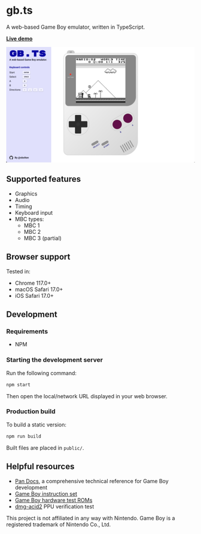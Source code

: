 # gb.ts

A web-based Game Boy emulator, written in TypeScript.

**[Live demo](https://oliverbolton.com/gb.ts/)**

![Screenshot](screenshot.png)

## Supported features

- Graphics
- Audio
- Timing
- Keyboard input
- MBC types:
  - MBC 1
  - MBC 2
  - MBC 3 (partial)

## Browser support

Tested in:

- Chrome 117.0+
- macOS Safari 17.0+
- iOS Safari 17.0+

## Development

### Requirements

- NPM

### Starting the development server

Run the following command:

```sh
npm start
```

Then open the local/network URL displayed in your web browser.

### Production build

To build a static version:

```sh
npm run build
```

Built files are placed in `public/`.

## Helpful resources

- [Pan Docs](https://gbdev.io/pandocs/), a comprehensive technical reference for Game Boy development
- [Game Boy instruction set](https://gbdev.io/gb-opcodes/optables/)
- [Game Boy hardware test ROMs](https://github.com/retrio/gb-test-roms)
- [dmg-acid2](https://github.com/mattcurrie/dmg-acid2) PPU verification test

This project is not affiliated in any way with Nintendo. Game Boy is a registered trademark of Nintendo Co., Ltd.
